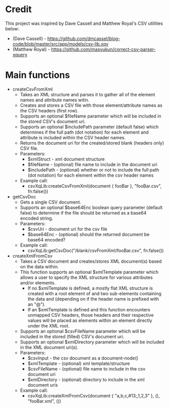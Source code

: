 # Credit
This project was inspired by Dave Cassell and Matthew Royal's CSV utilities below:
* (Dave Cassell)  - https://github.com/dmcassel/blog-code/blob/master/src/app/models/csv-lib.xqy
* (Matthew Royal) - https://github.com/masyukun/correct-csv-parser-xquery

# Main functions
* createCsvFromXml 
  * Takes an XML structure and parses it to gather all of the element names and attribute names witin. 
  * Creates and stores a CSV file with those element/attribute names as the CSV headers (first row).
  * Supports an optional $fileName parameter which will be included in the stored CSV's document uri.
  * Supports an optional $includePath parameter (default false) which determines if the full path (dot notation) for each element and attribute is included within the CSV header names.
  * Returns the document uri for the created/stored blank (headers only) CSV file.
  * Parameters:
    * $xmlStruct   - xml document structure
    * $fileName    - (optional) file name to include in the document uri
    * $includePath - (optional) whether or not to include the full path (dot notation) for each element within the csv header names
  * Example call:
    * csvXqLib:createCsvFromXml(document { <foo><bar>fooBar</bar></foo> }, "fooBar.csv", fn:false())
* getCsvDoc
  * Gets a single CSV document. 
  * Supports an optional $base64Enc boolean query parameter (default false) to determine if the file should be returned as a base64 encoded string.
  * Parameters:
    * $csvUri    - document uri for the csv file
    * $base64Enc - (optional) should the returned document be base64 encoded?
  * Example call:
    * csvXqLib:getCsvDoc("/blank/csvFromXml/fooBar.csv", fn:false())
* createXmlFromCsv
  * Takes a CSV document and creates/stores XML document(s) based on the data within.
  * This function supports an optional $xmlTemplate parameter which allows a user to specify the XML structure for various attributes and/or elements.
    * If no $xmlTemplate is defined, a mostly flat XML structure is created with a root element of <xmlFromCsv> and two sub-elements containing the data <elements> and <attributes> (depending on if the header name is prefixed with an "@").
    * If an $xmlTemplate is defined and this function encounters unmapped CSV headers, those headers and their respective values will be placed as elements within an <unmappedHeaders> element directly under the XML root.
  * Supports an optional $csvFileName parameter which will be included in the stored (filled) CSV's document uri.
  * Supports an optional $xmlDirectory parameter which will be included in the XML document uri(s).
  * Parameters:
    * $csvInput     - the csv document as a document-node()
    * $xmlTemplate  - (optional) xml template/structure
    * $csvFileName  - (optional) file name to include in the csv document uri
    * $xmlDirectory - (optional) directory to include in the xml document uris
  * Example call:
  	* csvXqLib:createXmlFromCsv(document { "a,b,c,#13;,1,2,3" }, (), "fooBar.xml", ())
